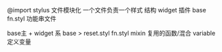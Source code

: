 @import stylus 文件模块化 一个文件负责一个样式
结构 widget 插件    base
fn.styl 功能串文件

base主 + widget 系
base > reset.styl fn.styl mixin 复用的函数/混合 variable 定义变量